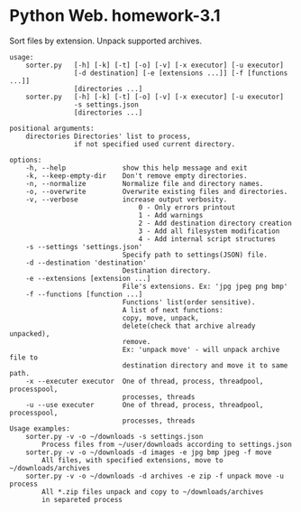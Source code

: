 # Python Web. homework-3.1
Sort files by extension. Unpack supported archives.

    usage:
        sorter.py   [-h] [-k] [-t] [-o] [-v] [-x executor] [-u executor]
                    [-d destination] [-e [extensions ...]] [-f [functions ...]]
                    [directories ...]
        sorter.py   [-h] [-k] [-t] [-o] [-v] [-x executor] [-u executor]
                    -s settings.json
                    [directories ...]

    positional arguments:
        directories Directories' list to process,
                    if not specified used current directory.

    options:
        -h, --help              show this help message and exit
        -k, --keep-empty-dir    Don't remove empty directories.
        -n, --normalize         Normalize file and directory names.
        -o, --overwrite         Overwrite existing files and directories.
        -v, --verbose           increase output verbosity.
                                    0 - Only errors printout
                                    1 - Add warnings
                                    2 - Add destination directory creation
                                    3 - Add all filesystem modification
                                    4 - Add internal script structures
        -s --settings 'settings.json'
                                Specify path to settings(JSON) file.
        -d --destination 'destination'
                                Destination directory.
        -e --extensions [extension ...]
                                File's extensions. Ex: 'jpg jpeg png bmp'
        -f --functions [function ...]
                                Functions' list(order sensitive).
                                A list of next functions:
                                copy, move, unpack,
                                delete(check that archive already unpacked),
                                remove.
                                Ex: 'unpack move' - will unpack archive file to
                                destination directory and move it to same path.
        -x --executer executor  One of thread, process, threadpool, processpool,
                                processes, threads
        -u --use executer       One of thread, process, threadpool, processpool,
                                processes, threads
    Usage examples:
        sorter.py -v -o ~/downloads -s settings.json
            Process files from ~/user/downloads according to settings.json
        sorter.py -v -o ~/downloads -d images -e jpg bmp jpeg -f move
            All files, with specified extensions, move to ~/downloads/archives
        sorter.py -v -o ~/downloads -d archives -e zip -f unpack move -u process
            All *.zip files unpack and copy to ~/downloads/archives
            in separeted process
